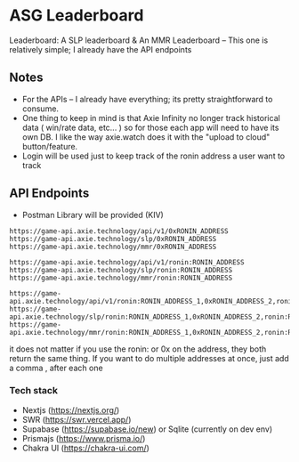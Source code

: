 # ASG Leaderboard

Leaderboard: A SLP leaderboard & An MMR Leaderboard – This one is relatively simple; I already have the API endpoints

## Notes

- For the APIs – I already have everything; its pretty straightforward to consume.
- One thing to keep in mind is that Axie Infinity no longer track historical data ( win/rate data, etc... ) so for those each app will need to have its own DB. I like the way axie.watch does it with the "upload to cloud" button/feature.
- Login will be used just to keep track of the ronin address a user want to track

## API Endpoints

- Postman Library will be provided (KIV)

```
https://game-api.axie.technology/api/v1/0xRONIN_ADDRESS
https://game-api.axie.technology/slp/0xRONIN_ADDRESS
https://game-api.axie.technology/mmr/0xRONIN_ADDRESS

https://game-api.axie.technology/api/v1/ronin:RONIN_ADDRESS
https://game-api.axie.technology/slp/ronin:RONIN_ADDRESS
https://game-api.axie.technology/mmr/ronin:RONIN_ADDRESS

https://game-api.axie.technology/api/v1/ronin:RONIN_ADDRESS_1,0xRONIN_ADDRESS_2,ronin:RONIN_ADDRESS_3,0xRONIN_ADDRESS_4
https://game-api.axie.technology/slp/ronin:RONIN_ADDRESS_1,0xRONIN_ADDRESS_2,ronin:RONIN_ADDRESS_3,0xRONIN_ADDRESS_4
https://game-api.axie.technology/mmr/ronin:RONIN_ADDRESS_1,0xRONIN_ADDRESS_2,ronin:RONIN_ADDRESS_3,0xRONIN_ADDRESS_4
```

it does not matter if you use the ronin: or 0x on the address, they both return the same thing. If you want to do multiple addresses at once, just add a comma , after each one

### Tech stack

- Nextjs (https://nextjs.org/)
- SWR (https://swr.vercel.app/)
- Supabase (https://supabase.io/new) or Sqlite (currently on dev env)
- Prismajs (https://www.prisma.io/)
- Chakra UI (https://chakra-ui.com/)
